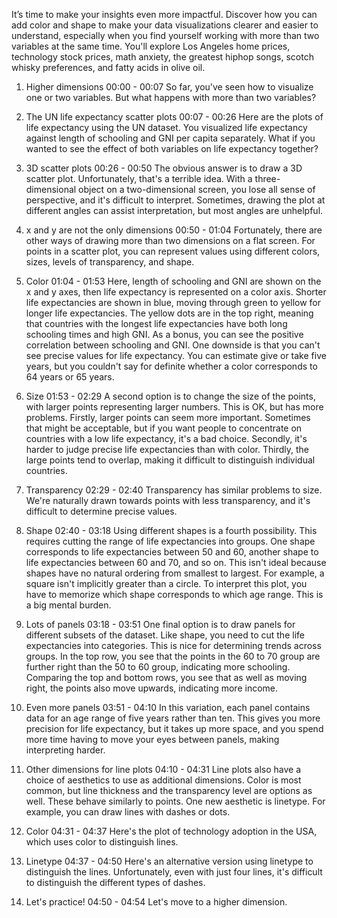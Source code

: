 It’s time to make your insights even more impactful. Discover how you can add color and shape to make your data visualizations clearer and easier to understand, especially when you find yourself working with more than two variables at the same time. You'll explore Los Angeles home prices, technology stock prices, math anxiety, the greatest hiphop songs, scotch whisky preferences, and fatty acids in olive oil.

1. Higher dimensions
00:00 - 00:07
So far, you've seen how to visualize one or two variables. But what happens with more than two variables?

2. The UN life expectancy scatter plots
00:07 - 00:26
Here are the plots of life expectancy using the UN dataset. You visualized life expectancy against length of schooling and GNI per capita separately. What if you wanted to see the effect of both variables on life expectancy together?

3. 3D scatter plots
00:26 - 00:50
The obvious answer is to draw a 3D scatter plot. Unfortunately, that's a terrible idea. With a three-dimensional object on a two-dimensional screen, you lose all sense of perspective, and it's difficult to interpret. Sometimes, drawing the plot at different angles can assist interpretation, but most angles are unhelpful.

4. x and y are not the only dimensions
00:50 - 01:04
Fortunately, there are other ways of drawing more than two dimensions on a flat screen. For points in a scatter plot, you can represent values using different colors, sizes, levels of transparency, and shape.

5. Color
01:04 - 01:53
Here, length of schooling and GNI are shown on the x and y axes, then life expectancy is represented on a color axis. Shorter life expectancies are shown in blue, moving through green to yellow for longer life expectancies. The yellow dots are in the top right, meaning that countries with the longest life expectancies have both long schooling times and high GNI. As a bonus, you can see the positive correlation between schooling and GNI. One downside is that you can't see precise values for life expectancy. You can estimate give or take five years, but you couldn't say for definite whether a color corresponds to 64 years or 65 years.

6. Size
01:53 - 02:29
A second option is to change the size of the points, with larger points representing larger numbers. This is OK, but has more problems. Firstly, larger points can seem more important. Sometimes that might be acceptable, but if you want people to concentrate on countries with a low life expectancy, it's a bad choice. Secondly, it's harder to judge precise life expectancies than with color. Thirdly, the large points tend to overlap, making it difficult to distinguish individual countries.

7. Transparency
02:29 - 02:40
Transparency has similar problems to size. We're naturally drawn towards points with less transparency, and it's difficult to determine precise values.

8. Shape
02:40 - 03:18
Using different shapes is a fourth possibility. This requires cutting the range of life expectancies into groups. One shape corresponds to life expectancies between 50 and 60, another shape to life expectancies between 60 and 70, and so on. This isn't ideal because shapes have no natural ordering from smallest to largest. For example, a square isn't implicitly greater than a circle. To interpret this plot, you have to memorize which shape corresponds to which age range. This is a big mental burden.

9. Lots of panels
03:18 - 03:51
One final option is to draw panels for different subsets of the dataset. Like shape, you need to cut the life expectancies into categories. This is nice for determining trends across groups. In the top row, you see that the points in the 60 to 70 group are further right than the 50 to 60 group, indicating more schooling. Comparing the top and bottom rows, you see that as well as moving right, the points also move upwards, indicating more income.

10. Even more panels
03:51 - 04:10
In this variation, each panel contains data for an age range of five years rather than ten. This gives you more precision for life expectancy, but it takes up more space, and you spend more time having to move your eyes between panels, making interpreting harder.

11. Other dimensions for line plots
04:10 - 04:31
Line plots also have a choice of aesthetics to use as additional dimensions. Color is most common, but line thickness and the transparency level are options as well. These behave similarly to points. One new aesthetic is linetype. For example, you can draw lines with dashes or dots.

12. Color
04:31 - 04:37
Here's the plot of technology adoption in the USA, which uses color to distinguish lines.

13. Linetype
04:37 - 04:50
Here's an alternative version using linetype to distinguish the lines. Unfortunately, even with just four lines, it's difficult to distinguish the different types of dashes.

14. Let's practice!
04:50 - 04:54
Let's move to a higher dimension.
